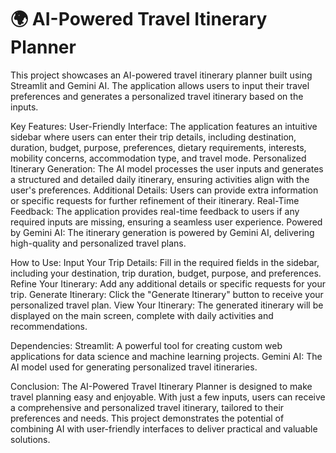 # 🌍 AI-Powered Travel Itinerary Planner
This project showcases an AI-powered travel itinerary planner built using Streamlit and Gemini AI. The application allows users to input their travel preferences and generates a personalized travel itinerary based on the inputs.

Key Features:
User-Friendly Interface: The application features an intuitive sidebar where users can enter their trip details, including destination, duration, budget, purpose, preferences, dietary requirements, interests, mobility concerns, accommodation type, and travel mode.
Personalized Itinerary Generation: The AI model processes the user inputs and generates a structured and detailed daily itinerary, ensuring activities align with the user's preferences.
Additional Details: Users can provide extra information or specific requests for further refinement of their itinerary.
Real-Time Feedback: The application provides real-time feedback to users if any required inputs are missing, ensuring a seamless user experience.
Powered by Gemini AI: The itinerary generation is powered by Gemini AI, delivering high-quality and personalized travel plans.

How to Use:
Input Your Trip Details: Fill in the required fields in the sidebar, including your destination, trip duration, budget, purpose, and preferences.
Refine Your Itinerary: Add any additional details or specific requests for your trip.
Generate Itinerary: Click the "Generate Itinerary" button to receive your personalized travel plan.
View Your Itinerary: The generated itinerary will be displayed on the main screen, complete with daily activities and recommendations.

Dependencies:
Streamlit: A powerful tool for creating custom web applications for data science and machine learning projects.
Gemini AI: The AI model used for generating personalized travel itineraries.

Conclusion:
The AI-Powered Travel Itinerary Planner is designed to make travel planning easy and enjoyable. With just a few inputs, users can receive a comprehensive and personalized travel itinerary, tailored to their preferences and needs. This project demonstrates the potential of combining AI with user-friendly interfaces to deliver practical and valuable solutions.
